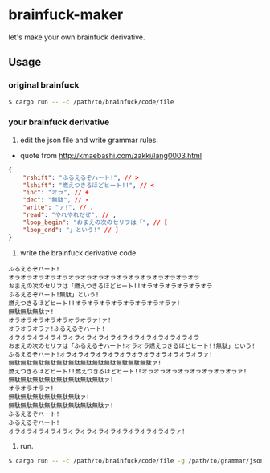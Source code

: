 # brainfuck-maker

let's make your own brainfuck derivative.

## Usage

### original brainfuck

```bash
$ cargo run -- -c /path/to/brainfuck/code/file
```

### your brainfuck derivative

1. edit the json file and write grammar rules.

- quote from http://kmaebashi.com/zakki/lang0003.html

```json
{
    "rshift": "ふるえるぞハート!", // >
    "lshift": "燃えつきるほどヒート!!", // <
    "inc": "オラ", // +
    "dec": "無駄", // -
    "write": "ァ!", // .
    "read": "やれやれだぜ", // ,
    "loop_begin": "おまえの次のセリフは「", // [
    "loop_end": "」という!" // ]
}
```

1. write the brainfuck derivative code.

```
ふるえるぞハート!
オラオラオラオラオラオラオラオラオラオラオラオラオラオラオラオラ
おまえの次のセリフは「燃えつきるほどヒート!!オラオラオラオラオラオラ
ふるえるぞハート!無駄」という!
燃えつきるほどヒート!!オラオラオラオラオラオラオラオラァ!
無駄無駄無駄ァ!
オラオラオラオラオラオラオラァ!ァ!
オラオラオラァ!ふるえるぞハート!
オラオラオラオラオラオラオラオラオラオラオラオラオラオラオラオラ
おまえの次のセリフは「ふるえるぞハート!オラオラ燃えつきるほどヒート!!無駄」という!
ふるえるぞハート!オラオラオラオラオラオラオラオラオラオラオラオラァ!
無駄無駄無駄無駄無駄無駄無駄無駄無駄無駄無駄無駄ァ!
燃えつきるほどヒート!!燃えつきるほどヒート!!オラオラオラオラオラオラオラオラァ!
無駄無駄無駄無駄無駄無駄無駄無駄ァ!
オラオラオラァ!
無駄無駄無駄無駄無駄無駄ァ!
無駄無駄無駄無駄無駄無駄無駄無駄ァ!
ふるえるぞハート!
ふるえるぞハート!
オラオラオラオラオラオラオラオラオラオラオラオラオラオラァ!
```

1. run.

```bash
$ cargo run -- -c /path/to/brainfuck/code/file -g /path/to/grammar/json/file
```